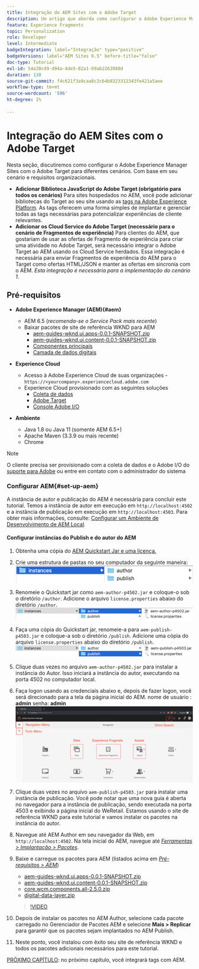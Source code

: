 ```yaml
---
title: Integração do AEM Sites com o Adobe Target
description: Um artigo que aborda como configurar o Adobe Experience Manager com o Adobe Target para diferentes cenários.
feature: Experience Fragments
topic: Personalization
role: Developer
level: Intermediate
badgeIntegration: label="Integração" type="positive"
badgeVersions: label="AEM Sites 6.5" before-title="false"
doc-type: Tutorial
exl-id: 54a30cd9-d94a-4de5-82a1-69ab2263980d
duration: 130
source-git-commit: f4c621f3a9caa8c2c64b8323312343fe421a5aee
workflow-type: tm+mt
source-wordcount: '596'
ht-degree: 1%

---
```


# Integração do AEM Sites com o Adobe Target

Nesta seção, discutiremos como configurar o Adobe Experience Manager Sites com o Adobe Target para diferentes cenários. Com base em seu cenário e requisitos organizacionais.

* **Adicionar Biblioteca JavaScript do Adobe Target (obrigatório para todos os cenários)**
Para sites hospedados no AEM, você pode adicionar bibliotecas do Target ao seu site usando as [tags na Adobe Experience Platform](https://experienceleague.adobe.com/docs/experience-platform/tags/home.html?lang=pt-BR). As tags oferecem uma forma simples de implantar e gerenciar todas as tags necessárias para potencializar experiências de cliente relevantes.
* **Adicionar os Cloud Service do Adobe Target (necessário para o cenário de Fragmentos de experiência)**
Para clientes do AEM, que gostariam de usar as ofertas de Fragmento de experiência para criar uma atividade no Adobe Target, será necessário integrar o Adobe Target ao AEM usando os Cloud Service herdados. Essa integração é necessária para enviar Fragmentos de experiência do AEM para o Target como ofertas HTML/JSON e manter as ofertas em sincronia com o AEM. *Esta integração é necessária para a implementação do cenário 1.*

## Pré-requisitos

* **Adobe Experience Manager (AEM){#aem}**
   * AEM 6.5 (*recomenda-se o Service Pack mais recente*)
   * Baixar pacotes de site de referência WKND para AEM
      * [aem-guides-wknd.ui.apps-0.0.1-SNAPSHOT.zip](https://github.com/adobe/aem-guides-wknd/releases/download/archetype-18.1/aem-guides-wknd.ui.apps-0.0.1-SNAPSHOT.zip)
      * [aem-guides-wknd.ui.content-0.0.1-SNAPSHOT.zip](https://github.com/adobe/aem-guides-wknd/releases/download/archetype-18.1/aem-guides-wknd.ui.content-0.0.1-SNAPSHOT.zip)
      * [Componentes principais](https://github.com/adobe/aem-core-wcm-components/releases/download/core.wcm.components.reactor-2.5.0/core.wcm.components.all-2.5.0.zip)
      * [Camada de dados digitais](assets/implementation/digital-data-layer.zip)

* **Experience Cloud**
   * Acesso à Adobe Experience Cloud de suas organizações - `https://<yourcompany>.experiencecloud.adobe.com`
   * Experience Cloud provisionado com as seguintes soluções
      * [Coleta de dados](https://experiencecloud.adobe.com)
      * [Adobe Target](https://experiencecloud.adobe.com)
      * [Console Adobe I/O](https://console.adobe.io)

* **Ambiente**
   * Java 1.8 ou Java 11 (somente AEM 6.5+)
   * Apache Maven (3.3.9 ou mais recente)
   * Chrome

>[!NOTE]
>
> O cliente precisa ser provisionado com a coleta de dados e o Adobe I/O do [suporte para Adobe](https://helpx.adobe.com/br/contact/enterprise-support.ec.html) ou entre em contato com o administrador do sistema

### Configurar AEM{#set-up-aem}

A instância de autor e publicação do AEM é necessária para concluir este tutorial. Temos a instância de autor em execução em `http://localhost:4502` e a instância de publicação em execução em `http://localhost:4503`. Para obter mais informações, consulte: [Configurar um Ambiente de Desenvolvimento de AEM Local](https://helpx.adobe.com/experience-manager/kt/platform-repository/using/local-aem-dev-environment-article-setup.html).

#### Configurar instâncias do Publish e do autor do AEM

1. Obtenha uma cópia do [AEM Quickstart Jar e uma licença.](https://helpx.adobe.com/br/experience-manager/6-5/sites/deploying/using/deploy.html#GettingtheSoftware)
2. Crie uma estrutura de pastas no seu computador da seguinte maneira:
   ![Estrutura de pastas](assets/implementation/aem-setup-1.png)
3. Renomeie o Quickstart jar como `aem-author-p4502.jar` e coloque-o sob o diretório `/author`. Adicione o arquivo `license.properties` abaixo do diretório `/author`.
   ![Instância de Autor do AEM](assets/implementation/aem-setup-author.png)
4. Faça uma cópia do Quickstart jar, renomeie-a para `aem-publish-p4503.jar` e coloque-a sob o diretório `/publish`. Adicione uma cópia do arquivo `license.properties` abaixo do diretório `/publish`.
   ![Instância do AEM Publish](assets/implementation/aem-setup-publish.png)
5. Clique duas vezes no arquivo `aem-author-p4502.jar` para instalar a instância do Autor. Isso iniciará a instância do autor, executando na porta 4502 no computador local.
6. Faça logon usando as credenciais abaixo e, depois de fazer logon, você será direcionado para a tela da página inicial do AEM.
nome de usuário : **admin**
senha: **admin**
   ![Instância do AEM Publish](assets/implementation/aem-author-home-page.png)
7. Clique duas vezes no arquivo `aem-publish-p4503.jar` para instalar uma instância de publicação. Você pode notar que uma nova guia é aberta no navegador para a instância de publicação, sendo executada na porta 4503 e exibindo a página inicial do WeRetail. Estamos usando o site de referência WKND para este tutorial e vamos instalar os pacotes na instância do autor.
8. Navegue até AEM Author em seu navegador da Web, em `http://localhost:4502`. Na tela inicial do AEM, navegue até *[Ferramentas > Implantação > Pacotes](http://localhost:4502/crx/packmgr/index.jsp)*.
9. Baixe e carregue os pacotes para AEM (listados acima em *[Pré-requisitos > AEM](#aem)*)
   * [aem-guides-wknd.ui.apps-0.0.1-SNAPSHOT.zip](https://github.com/adobe/aem-guides-wknd/releases/download/archetype-18.1/aem-guides-wknd.ui.apps-0.0.1-SNAPSHOT.zip)
   * [aem-guides-wknd.ui.content-0.0.1-SNAPSHOT.zip](https://github.com/adobe/aem-guides-wknd/releases/download/archetype-18.1/aem-guides-wknd.ui.content-0.0.1-SNAPSHOT.zip)
   * [core.wcm.components.all-2.5.0.zip](https://github.com/adobe/aem-core-wcm-components/releases/download/core.wcm.components.reactor-2.5.0/core.wcm.components.all-2.5.0.zip)
   * [digital-data-layer.zip](assets/implementation/digital-data-layer.zip)

   >[!VIDEO](https://video.tv.adobe.com/v/28377?quality=12&learn=on)
10. Depois de instalar os pacotes no AEM Author, selecione cada pacote carregado no Gerenciador de Pacotes AEM e selecione **Mais > Replicar** para garantir que os pacotes sejam implantados no AEM Publish.
11. Neste ponto, você instalou com êxito seu site de referência WKND e todos os pacotes adicionais necessários para este tutorial.

[PRÓXIMO CAPÍTULO](./using-launch-adobe-io.md): no próximo capítulo, você integrará tags com AEM.
